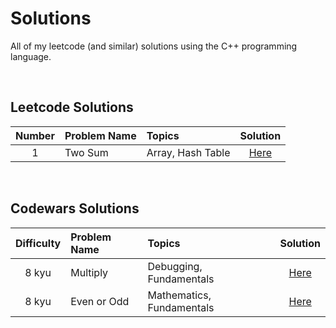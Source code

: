 # Solutions

All of my leetcode (and similar) solutions using the C++ programming language.

<br>

## Leetcode Solutions

| Number | Problem Name | Topics | Solution |
| :--: | :-- | :-- | :--: |
| 1 | Two Sum | Array, Hash Table | [Here](https://github.com/kylecurtis/solutions/blob/main/leetcode/1-two-sum.cpp) |

<br>

## Codewars Solutions

| Difficulty | Problem Name | Topics | Solution |
| :--: | :-- | :-- | :--: |
| 8 kyu | Multiply | Debugging, Fundamentals | [Here](https://github.com/kylecurtis/solutions/blob/main/codewars/8kyu-multiply.cpp) |
| 8 kyu | Even or Odd | Mathematics, Fundamentals | [Here](https://github.com/kylecurtis/solutions/blob/main/codewars/8kyu-even-or-odd.cpp) |
